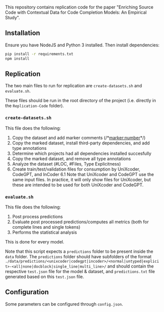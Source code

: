 This repository contains replication code for the paper "Enriching Source Code with Contextual Data for Code Completion Models: An Empirical Study".

## Installation

Ensure you have NodeJS and Python 3 installed.
Then install dependencies:

```bash
pip install -r requirements.txt
npm install
```

## Replication

The two main files to run for replication are `create-datasets.sh` and `evaluate.sh`.

These files should be run in the root directory of the project (i.e. directly in the `Replication-Code` folder).

### `create-datasets.sh`

This file does the following:

1. Copy the dataset and add marker comments (/\*<marker:number>\*/)
2. Copy the marked dataset, install third-party dependencies, and add type annotations
3. Determine which projects had all dependencies installed succesfully
4. Copy the marked dataset, and remove all type annotations
5. Analyze the dataset (#LOC, #Files, Type Explicitness)
6. Create train/test/validation files for consumption by UniXcoder, CodeGPT, and InCoder
6.1 Note that UniXcoder and CodeGPT use the same input files. In practice, it will only show files for UniXcoder, but these are intended to be used for both UniXcoder and CodeGPT.

### `evaluate.sh`

This file does the following:

1. Post process predictions
2. Evaluate post processed predictions/computes all metrics (both for complete lines and single tokens)
3. Performs the statistical analysis

This is done for every model.

Note that this script expects a `predictions` folder to be present inside the `data` folder.
The `predictions` folder should have subfolders of the format `./data/predictions/<unixcoder|codegpt|incoder>/<normal|untyped|explicit>-<all|none|docblock|single_line|multi_line>/` and should contain the respective `test.json` file for the model & dataset, and `predictions.txt` file generated based on this `test.json` file.

## Configuration

Some parameters can be configured through `config.json`.
